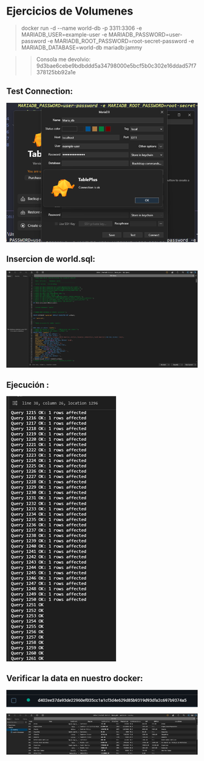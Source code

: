 # Ejercicios de Volumenes

> docker run -d --name world-db -p 3311:3306 -e MARIADB_USER=example-user -e MARIADB_PASSWORD=user-password -e MARIADB_ROOT_PASSWORD=root-secret-password -e MARIADB_DATABASE=world-db mariadb:jammy

>> Consola me devolvio:
9d3bae6cebe9bdbddd5a34798000e5bcf5b0c302e16ddad57f7378125bb92a1e

## Test Connection:
![alt text](../screenshots-Lesson-2/image1.png)

## Insercion de world.sql:

![alt text](../screenshots-Lesson-2/image2.png)

## Ejecución :

![alt text](../screenshots-Lesson-2/image3.png)

## Verificar la data en nuestro docker:

![alt text](../screenshots-Lesson-2/image4.png)

![alt text](../screenshots-Lesson-2/image5.png)